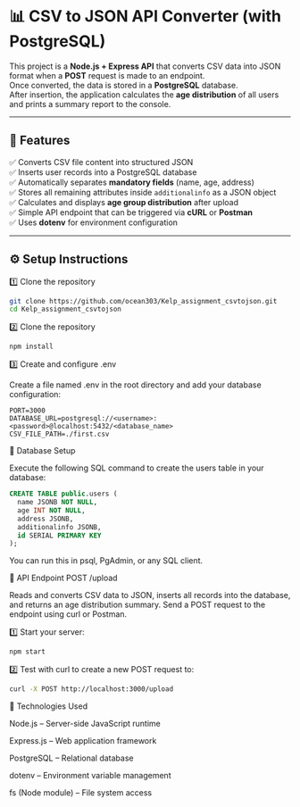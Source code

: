 # 📊 CSV to JSON API Converter (with PostgreSQL)

This project is a **Node.js + Express API** that converts CSV data into JSON format when a **POST** request is made to an endpoint.  
Once converted, the data is stored in a **PostgreSQL** database.  
After insertion, the application calculates the **age distribution** of all users and prints a summary report to the console.

---

## 🚀 Features

✅ Converts CSV file content into structured JSON  
✅ Inserts user records into a PostgreSQL database  
✅ Automatically separates **mandatory fields** (name, age, address)  
✅ Stores all remaining attributes inside `additionalinfo` as a JSON object  
✅ Calculates and displays **age group distribution** after upload  
✅ Simple API endpoint that can be triggered via **cURL** or **Postman**  
✅ Uses **dotenv** for environment configuration  

---

## ⚙️ Setup Instructions

1️⃣ Clone the repository

```bash
git clone https://github.com/ocean303/Kelp_assignment_csvtojson.git
cd Kelp_assignment_csvtojson
```

2️⃣ Clone the repository
```bash
npm install
```

3️⃣ Create and configure .env

Create a file named .env in the root directory and add your database configuration:
```.env
PORT=3000
DATABASE_URL=postgresql://<username>:<password>@localhost:5432/<database_name>
CSV_FILE_PATH=./first.csv
```



🧩 Database Setup

Execute the following SQL command to create the users table in your database:
```sql
CREATE TABLE public.users (
  name JSONB NOT NULL,
  age INT NOT NULL,
  address JSONB,
  additionalinfo JSONB,
  id SERIAL PRIMARY KEY
);
```
You can run this in psql, PgAdmin, or any SQL client.



🧠 API Endpoint
POST /upload

Reads and converts CSV data to JSON, inserts all records into the database, and returns an age distribution summary.
Send a POST request to the endpoint using curl or Postman.


1️⃣ Start your server:
```bash
npm start
```


2️⃣ Test with curl to create a new POST request to:
```bash
curl -X POST http://localhost:3000/upload
```





🧰 Technologies Used

Node.js – Server-side JavaScript runtime

Express.js – Web application framework

PostgreSQL – Relational database

dotenv – Environment variable management

fs (Node module) – File system access
